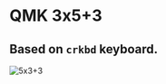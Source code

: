 # QMK 3x5+3

## Based on `crkbd` keyboard.
![5x3+3](https://github.com/user-attachments/assets/4be28a7f-c026-43b9-bf06-cccf1963895b)
